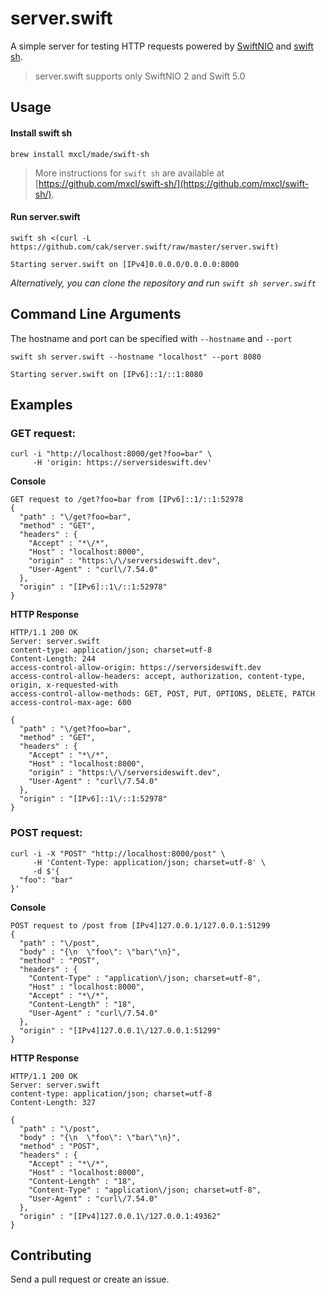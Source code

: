# server.swift

A simple server for testing HTTP requests powered by [SwiftNIO](https://github.com/apple/swift-nio) and [swift sh](https://github.com/mxcl/swift-sh).

> server.swift supports only SwiftNIO 2 and Swift 5.0

## Usage

#### Install swift sh
```console
brew install mxcl/made/swift-sh
```

> More instructions for `swift sh` are available at [https://github.com/mxcl/swift-sh/](https://github.com/mxcl/swift-sh/).

#### Run server.swift
```console
swift sh <(curl -L https://github.com/cak/server.swift/raw/master/server.swift)
```

```console
Starting server.swift on [IPv4]0.0.0.0/0.0.0.0:8000
```

*Alternatively, you can clone the repository and run `‌swift sh server.swift`*

## Command Line Arguments
The hostname and port can be specified with `--hostname` and `--port`

```console
swift sh server.swift --hostname "localhost" --port 8080
```

```console
Starting server.swift on [IPv6]::1/::1:8080
```

## Examples

### GET request:

```console
curl -i "http://localhost:8000/get?foo=bar" \
     -H 'origin: https://serversideswift.dev'
```

**Console**

```console
GET request to /get?foo=bar from [IPv6]::1/::1:52978
{
  "path" : "\/get?foo=bar",
  "method" : "GET",
  "headers" : {
    "Accept" : "*\/*",
    "Host" : "localhost:8000",
    "origin" : "https:\/\/serversideswift.dev",
    "User-Agent" : "curl\/7.54.0"
  },
  "origin" : "[IPv6]::1\/::1:52978"
}
```

**HTTP Response**

```HTTP
HTTP/1.1 200 OK
Server: server.swift
content-type: application/json; charset=utf-8
Content-Length: 244
access-control-allow-origin: https://serversideswift.dev
access-control-allow-headers: accept, authorization, content-type, origin, x-requested-with
access-control-allow-methods: GET, POST, PUT, OPTIONS, DELETE, PATCH
access-control-max-age: 600

{
  "path" : "\/get?foo=bar",
  "method" : "GET",
  "headers" : {
    "Accept" : "*\/*",
    "Host" : "localhost:8000",
    "origin" : "https:\/\/serversideswift.dev",
    "User-Agent" : "curl\/7.54.0"
  },
  "origin" : "[IPv6]::1\/::1:52978"
}
```

### POST request:

```console
curl -i -X "POST" "http://localhost:8000/post" \
     -H 'Content-Type: application/json; charset=utf-8' \
     -d $'{
  "foo": "bar"
}'
```

**Console**

```console
POST request to /post from [IPv4]127.0.0.1/127.0.0.1:51299
{
  "path" : "\/post",
  "body" : "{\n  \"foo\": \"bar\"\n}",
  "method" : "POST",
  "headers" : {
    "Content-Type" : "application\/json; charset=utf-8",
    "Host" : "localhost:8000",
    "Accept" : "*\/*",
    "Content-Length" : "18",
    "User-Agent" : "curl\/7.54.0"
  },
  "origin" : "[IPv4]127.0.0.1\/127.0.0.1:51299"
}
```

**HTTP Response**

```HTTP
HTTP/1.1 200 OK
Server: server.swift
content-type: application/json; charset=utf-8
Content-Length: 327

{
  "path" : "\/post",
  "body" : "{\n  \"foo\": \"bar\"\n}",
  "method" : "POST",
  "headers" : {
    "Accept" : "*\/*",
    "Host" : "localhost:8000",
    "Content-Length" : "18",
    "Content-Type" : "application\/json; charset=utf-8",
    "User-Agent" : "curl\/7.54.0"
  },
  "origin" : "[IPv4]127.0.0.1\/127.0.0.1:49362"
}
```

## Contributing

Send a pull request or create an issue.
